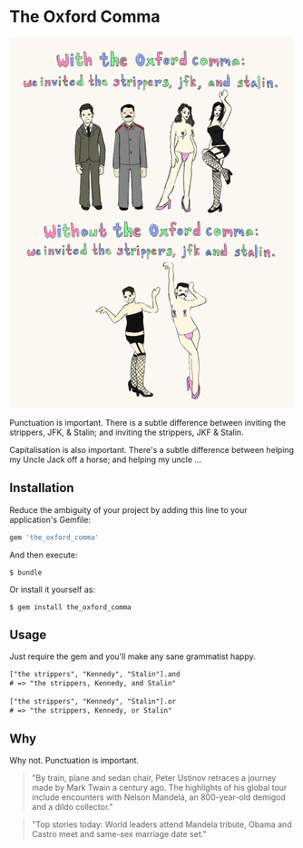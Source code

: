 # The Oxford Comma

![Punctuation is important](OxfordComma.jpg)

Punctuation is important.  There is a subtle difference between inviting the strippers, JFK, & Stalin; and inviting the strippers, JKF & Stalin.

Capitalisation is also important.  There's a subtle difference between helping my Uncle Jack off a horse; and helping my uncle ...


## Installation

Reduce the ambiguity of your project by adding this line to your application's Gemfile:

```ruby
gem 'the_oxford_comma'
```

And then execute:

    $ bundle

Or install it yourself as:

    $ gem install the_oxford_comma


## Usage

Just require the gem and you'll make any sane grammatist happy.


    ["the strippers", "Kennedy", "Stalin"].and
    # => "the strippers, Kennedy, and Stalin"

    ["the strippers", "Kennedy", "Stalin"].or
    # => "the strippers, Kennedy, or Stalin"    


## Why

Why not. Punctuation is important.

> "By train, plane and sedan chair, Peter Ustinov retraces a journey made by Mark Twain a century ago. The highlights of his global tour include encounters with Nelson Mandela, an 800-year-old demigod and a dildo collector."

> "Top stories today: World leaders attend Mandela tribute, Obama and Castro meet and same-sex marriage date set."
